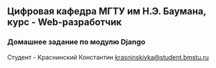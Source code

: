 ## Цифровая кафедра МГТУ им Н.Э. Баумана, курс - Web-разработчик<br>
### Домашнее задание по модулю Django

Студент - Краснинский Константин
krasninskiyka@student.bmstu.ru